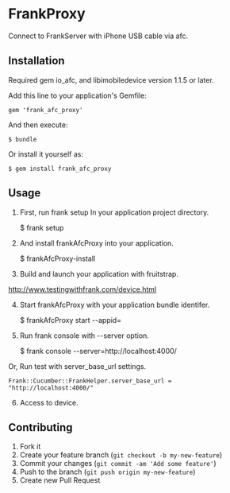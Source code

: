 # FrankProxy

Connect to FrankServer with iPhone USB cable via afc.


## Installation

Required gem io_afc, and libimobiledevice version 1.1.5 or later.

Add this line to your application's Gemfile:

    gem 'frank_afc_proxy'

And then execute:

    $ bundle

Or install it yourself as:

    $ gem install frank_afc_proxy


## Usage


1. First, run frank setup In your application project directory.

    $ frank setup

2. And install frankAfcProxy into your application.

    $ frankAfcProxy-install

3. Build and launch your application with fruitstrap.

  http://www.testingwithfrank.com/device.html

4. Start frankAfcProxy with your application bundle identifer.

    $ frankAfcProxy start --appid=<bundle identifer>

5. Run frank console with --server option.

    $ frank console --server=http://localhost:4000/

Or, Run test with server_base_url settings.

    Frank::Cucumber::FrankHelper.server_base_url = "http://localhost:4000/"

6. Access to device.



## Contributing

1. Fork it
2. Create your feature branch (`git checkout -b my-new-feature`)
3. Commit your changes (`git commit -am 'Add some feature'`)
4. Push to the branch (`git push origin my-new-feature`)
5. Create new Pull Request
